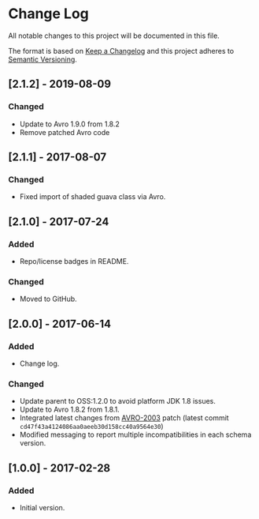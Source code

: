 # Change Log
All notable changes to this project will be documented in this file.

The format is based on [Keep a Changelog](http://keepachangelog.com/)
and this project adheres to [Semantic Versioning](http://semver.org/).

## [2.1.2] - 2019-08-09
### Changed
 - Update to Avro 1.9.0 from 1.8.2
 - Remove patched Avro code
 
## [2.1.1] - 2017-08-07
### Changed
 - Fixed import of shaded guava class via Avro.
 
## [2.1.0] - 2017-07-24
### Added
 - Repo/license badges in README.
 
### Changed
 - Moved to GitHub.

## [2.0.0] - 2017-06-14
### Added
- Change log.

### Changed
- Update parent to OSS:1.2.0 to avoid platform JDK 1.8 issues.
- Update to Avro 1.8.2 from 1.8.1.
- Integrated latest changes from [AVRO-2003](https://github.com/apache/avro/pull/201) patch (latest commit `cd47f43a4124086aa0aeeb30d158cc40a9564e30`)
- Modified messaging to report multiple incompatibilities in each schema version.

## [1.0.0] - 2017-02-28
### Added
- Initial version.
